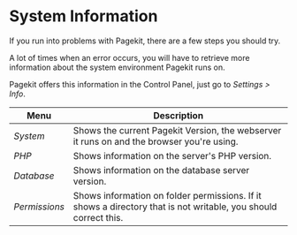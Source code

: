 # System Information

<p class="uk-article-lead">If you run into problems with Pagekit, there are a few steps you should try.</p>

A lot of times when an error occurs, you will have to retrieve more information about the system environment Pagekit runs on.

Pagekit offers this information in the Control Panel, just go to *Settings > Info*.

| Menu | Description |
|------|-------------|
| *System*      | Shows the current Pagekit Version, the webserver it runs on and the browser you're using. |
| *PHP*         | Shows information on the server's PHP version. |
| *Database*    | Shows information on the database server version. |
| *Permissions* | Shows information on folder permissions. If it shows a directory that is not writable, you should correct this. |